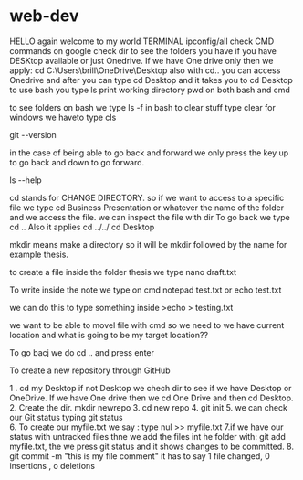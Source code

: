 # web-dev

HELLO again welcome to my world 
TERMINAL ipconfig/all 
check CMD commands on google 
check dir to see the folders you have if you have DESKtop available or just Onedrive. 
If we have One drive only then we apply: cd C:\Users\brill\OneDrive\Desktop 
also with cd.. you can access Onedrive and after you can type cd Desktop and it takes you to cd Desktop 
to use bash you type ls 
print working directory pwd on both bash and cmd

to see folders on bash we type ls -f 
in bash to clear stuff type clear 
for windows we haveto type cls 

git  --version






in the case of being able to go back and forward we only press the key up to go back and down to go forward. 


ls --help 

cd stands for CHANGE DIRECTORY.   so if we want to access to a specific file we type cd Business Presentation or whatever the name of the folder and we access 
the file. we can inspect the file with dir 
To go back we type cd .. 
Also it applies  cd ../../
cd Desktop




mkdir means make a directory so it will be mkdir followed by the name for example thesis. 


to create a file inside the folder thesis we type nano draft.txt



To write inside the note we type on cmd notepad test.txt or echo test.txt 


 we can do this to type something inside        >echo > testing.txt


we want to be able to movel file with cmd so we need to we have current location and what is going to be my target location?? 

To go bacj we do cd .. and press enter 

To create a new repository through GitHub 

1 . cd my Desktop if not Desktop we chech dir to see if we have Desktop or OneDrive. 
If we have One drive then we cd One Drive and then cd Desktop. 
2. Create the dir. mkdir newrepo 
3. cd new repo 
4. git init 
5. we can check our Git status typing git status  
6. To create our myfile.txt we say : type nul >> myfile.txt
7.if we have our status with untracked files thne we add the files int he folder with: git add myfile.txt,  the we press git status and it shows changes to be committed. 
8. git commit -m  "this is my file comment" it has to say 1 file changed, 0 insertions , o deletions












